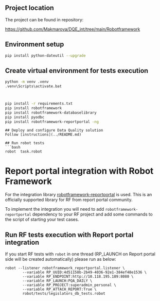 ## Project location
The project can be found in repository:

https://github.com/Makmarova/DQE_int/tree/main/Robotframework

## Environment setup
```bash
pip install python-dateutil --upgrade
```

## Create virtual environment for tests execution
```bash
python -m venv .venv
.venv\Scripts\activate.bat



pip install -r requirements.txt
pip install robotframework
pip install robotframework-databaselibrary
pip install pyodbc
pip install robotframework-reportportal -ng


```
```
## Deploy and configure Data Quality solution
Follow [instructions](../README.md)

## Run robot tests
```bash
robot  task.robot
```
# Report portal integration with Robot Framework
For the integration library [robotframework-reportportal](https://github.com/reportportal/agent-Python-RobotFramework)
is used. This is an officially supported library for RF from report portal community.

To implement the integration you will need to add `robotframework-reportportal` dependency to your RF project and 
add some commands to the script of starting your test cases.

## Run RF tests execution with Report portal integration
If you start RF tests with `robot` in one thread (RP_LAUNCH on Report portal side will be created automatically)
please run as below:
```
robot --listener robotframework_reportportal.listener \
        --variable RP_UUID:4d51158b-2b49-4036-92e1-384ef48e1536 \
        --variable RP_ENDPOINT:http://10.118.195.189:8080 \
        --variable RP_LAUNCH:PQA_DAILY \
        --variable RP_PROJECT:superadmin_personal \
        --variable RP_ATTACH_REPORT:True \
        robot/tests/legislators_db_tests.robot
```


